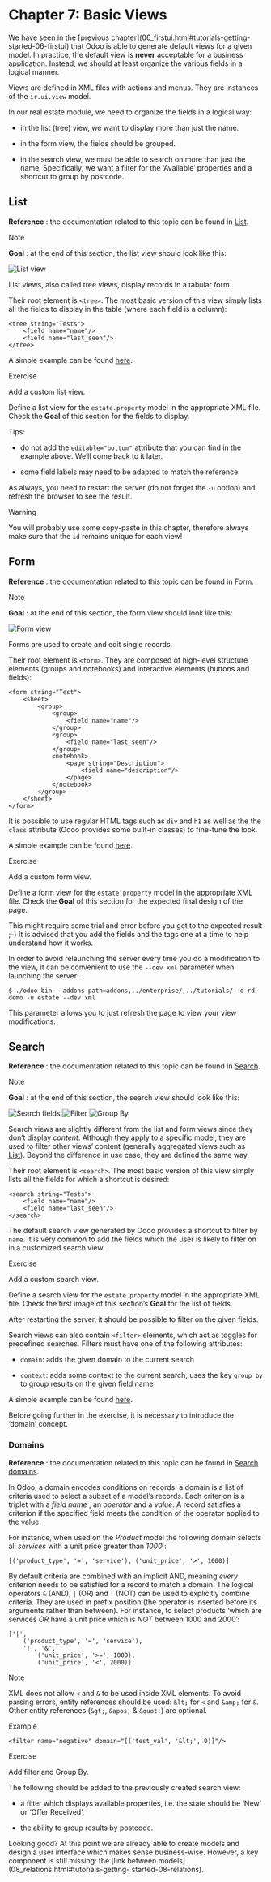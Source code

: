 # Chapter 7: Basic Views

We have seen in the [previous chapter](06_firstui.html#tutorials-getting-
started-06-firstui) that Odoo is able to generate default views for a given
model. In practice, the default view is **never** acceptable for a business
application. Instead, we should at least organize the various fields in a
logical manner.

Views are defined in XML files with actions and menus. They are instances of
the `ir.ui.view` model.

In our real estate module, we need to organize the fields in a logical way:

  * in the list (tree) view, we want to display more than just the name.

  * in the form view, the fields should be grouped.

  * in the search view, we must be able to search on more than just the name. Specifically, we want a filter for the ‘Available’ properties and a shortcut to group by postcode.

## List

**Reference** : the documentation related to this topic can be found in
[List](../../reference/backend/views.html#reference-views-list).

Note

**Goal** : at the end of this section, the list view should look like this:

![List view](../../../_images/list1.png)

List views, also called tree views, display records in a tabular form.

Their root element is `<tree>`. The most basic version of this view simply
lists all the fields to display in the table (where each field is a column):

    
    
    <tree string="Tests">
        <field name="name"/>
        <field name="last_seen"/>
    </tree>
    

A simple example can be found
[here](https://github.com/odoo/odoo/blob/6da14a3aadeb3efc40f145f6c11fc33314b2f15e/addons/crm/views/crm_lost_reason_views.xml#L46-L54).

Exercise

Add a custom list view.

Define a list view for the `estate.property` model in the appropriate XML
file. Check the **Goal** of this section for the fields to display.

Tips:

  * do not add the `editable="bottom"` attribute that you can find in the example above. We’ll come back to it later.

  * some field labels may need to be adapted to match the reference.

As always, you need to restart the server (do not forget the `-u` option) and
refresh the browser to see the result.

Warning

You will probably use some copy-paste in this chapter, therefore always make
sure that the `id` remains unique for each view!

## Form

**Reference** : the documentation related to this topic can be found in
[Form](../../reference/backend/views.html#reference-views-form).

Note

**Goal** : at the end of this section, the form view should look like this:

![Form view](../../../_images/form.png)

Forms are used to create and edit single records.

Their root element is `<form>`. They are composed of high-level structure
elements (groups and notebooks) and interactive elements (buttons and fields):

    
    
    <form string="Test">
        <sheet>
            <group>
                <group>
                    <field name="name"/>
                </group>
                <group>
                    <field name="last_seen"/>
                </group>
                <notebook>
                    <page string="Description">
                        <field name="description"/>
                    </page>
                </notebook>
            </group>
        </sheet>
    </form>
    

It is possible to use regular HTML tags such as `div` and `h1` as well as the
the `class` attribute (Odoo provides some built-in classes) to fine-tune the
look.

A simple example can be found
[here](https://github.com/odoo/odoo/blob/6da14a3aadeb3efc40f145f6c11fc33314b2f15e/addons/crm/views/crm_lost_reason_views.xml#L16-L44).

Exercise

Add a custom form view.

Define a form view for the `estate.property` model in the appropriate XML
file. Check the **Goal** of this section for the expected final design of the
page.

This might require some trial and error before you get to the expected result
;-) It is advised that you add the fields and the tags one at a time to help
understand how it works.

In order to avoid relaunching the server every time you do a modification to
the view, it can be convenient to use the `--dev xml` parameter when launching
the server:

    
    
    $ ./odoo-bin --addons-path=addons,../enterprise/,../tutorials/ -d rd-demo -u estate --dev xml
    

This parameter allows you to just refresh the page to view your view
modifications.

## Search

**Reference** : the documentation related to this topic can be found in
[Search](../../reference/backend/views.html#reference-views-search).

Note

**Goal** : at the end of this section, the search view should look like this:

![Search fields](../../../_images/search_01.png)
![Filter](../../../_images/search_02.png) ![Group
By](../../../_images/search_03.png)

Search views are slightly different from the list and form views since they
don’t display _content_. Although they apply to a specific model, they are
used to filter other views’ content (generally aggregated views such as
[List](../../reference/backend/views.html#reference-views-list)). Beyond the
difference in use case, they are defined the same way.

Their root element is `<search>`. The most basic version of this view simply
lists all the fields for which a shortcut is desired:

    
    
    <search string="Tests">
        <field name="name"/>
        <field name="last_seen"/>
    </search>
    

The default search view generated by Odoo provides a shortcut to filter by
`name`. It is very common to add the fields which the user is likely to filter
on in a customized search view.

Exercise

Add a custom search view.

Define a search view for the `estate.property` model in the appropriate XML
file. Check the first image of this section’s **Goal** for the list of fields.

After restarting the server, it should be possible to filter on the given
fields.

Search views can also contain `<filter>` elements, which act as toggles for
predefined searches. Filters must have one of the following attributes:

  * `domain`: adds the given domain to the current search

  * `context`: adds some context to the current search; uses the key `group_by` to group results on the given field name

A simple example can be found
[here](https://github.com/odoo/odoo/blob/715a24333bf000d5d98b9ede5155d3af32de067c/addons/delivery/views/delivery_view.xml#L30-L44).

Before going further in the exercise, it is necessary to introduce the
‘domain’ concept.

### Domains

**Reference** : the documentation related to this topic can be found in
[Search domains](../../reference/backend/orm.html#reference-orm-domains).

In Odoo, a domain encodes conditions on records: a domain is a list of
criteria used to select a subset of a model’s records. Each criterion is a
triplet with a _field name_ , an _operator_ and a _value_. A record satisfies
a criterion if the specified field meets the condition of the operator applied
to the value.

For instance, when used on the _Product_ model the following domain selects
all _services_ with a unit price greater than _1000_ :

    
    
    [('product_type', '=', 'service'), ('unit_price', '>', 1000)]
    

By default criteria are combined with an implicit AND, meaning _every_
criterion needs to be satisfied for a record to match a domain. The logical
operators `&` (AND), `|` (OR) and `!` (NOT) can be used to explicitly combine
criteria. They are used in prefix position (the operator is inserted before
its arguments rather than between). For instance, to select products ‘which
are services _OR_ have a unit price which is _NOT_ between 1000 and 2000’:

    
    
    ['|',
        ('product_type', '=', 'service'),
        '!', '&',
            ('unit_price', '>=', 1000),
            ('unit_price', '<', 2000)]
    

Note

XML does not allow `<` and `&` to be used inside XML elements. To avoid
parsing errors, entity references should be used: `&lt;` for `<` and `&amp;`
for `&`. Other entity references (`&gt;`, `&apos;` & `&quot;`) are optional.

Example

    
    
    <filter name="negative" domain="[('test_val', '&lt;', 0)]"/>
    

Exercise

Add filter and Group By.

The following should be added to the previously created search view:

  * a filter which displays available properties, i.e. the state should be ‘New’ or ‘Offer Received’.

  * the ability to group results by postcode.

Looking good? At this point we are already able to create models and design a
user interface which makes sense business-wise. However, a key component is
still missing: the [link between models](08_relations.html#tutorials-getting-
started-08-relations).

